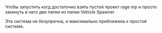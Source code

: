 Чтобы запустить когд достаточно взять пустой проект rage mp и просто закинуть в него две папки из папки Vehicle Spawner


Эта система не безупречна, и максимально приближена к простой системе.